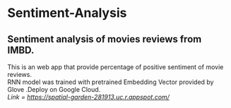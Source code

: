 # Sentiment-Analysis

## Sentiment analysis of movies reviews from IMBD. 


  This is an web app that provide percentage of positive sentiment of movie reviews.<br> RNN model was trained with pretrained Embedding Vector provided by Glove .Deploy on Google Cloud.<br>
  <i>Link = https://spatial-garden-281913.uc.r.appspot.com/ </i>
 

